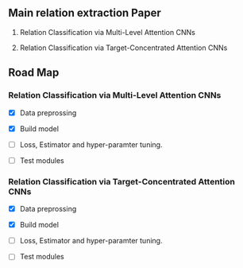 ##  Main relation extraction Paper

1. Relation Classification via Multi-Level Attention CNNs

2. Relation Classification via Target-Concentrated Attention CNNs

## Road Map

### Relation Classification via Multi-Level Attention CNNs
- [X] Data preprossing 
- [X] Build model 
- [ ] Loss, Estimator and hyper-paramter tuning.
- [ ] Test modules


### Relation Classification via Target-Concentrated Attention CNNs
- [X] Data preprossing 
- [X] Build model 
- [ ] Loss, Estimator and hyper-paramter tuning.
- [ ] Test modules

